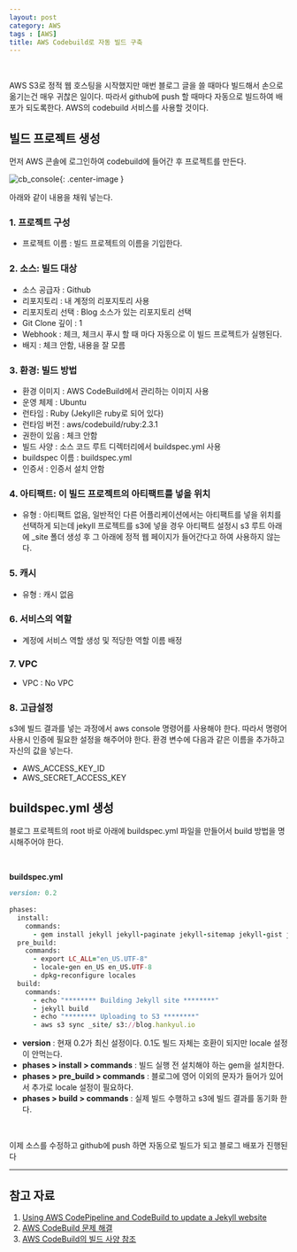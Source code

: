 ```yaml
---
layout: post
category: AWS 
tags : [AWS]
title: AWS Codebuild로 자동 빌드 구축
---
```


<br/>

AWS S3로 정적 웹 호스팅을 시작했지만 매번 블로그 글을 쓸 때마다 빌드해서 손으로 옮기는건 매우 귀찮은 일이다. 따라서 github에 push 할 때마다 자동으로 빌드하여 배포가 되도록한다. AWS의 codebuild 서비스를 사용할 것이다.

##  빌드 프로젝트 생성

먼저 AWS 콘솔에 로그인하여 codebuild에 들어간 후 프로젝트를 만든다.

![cb_console](https://s3.ap-northeast-2.amazonaws.com/image.hankyul.io/2018030801.jpg){: .center-image }

아래와 같이 내용을 채워 넣는다.

### 1. 프로젝트 구성
* 프로젝트 이름 : 빌드 프로젝트의 이름을 기입한다.

### 2. 소스: 빌드 대상
* 소스 공급자 : Github
* 리포지토리 : 내 계정의 리포지토리 사용
* 리포지토리 선택 : Blog 소스가 있는 리포지토리 선택
* Git Clone 깊이 : 1
* Webhook : 체크, 체크시 푸시 할 때 마다 자동으로 이 빌드 프로젝트가 실행된다.
* 배지 : 체크 안함, 내용을 잘 모름

### 3. 환경: 빌드 방법
* 환경 이미지 : AWS CodeBuild에서 관리하는 이미지 사용
* 운영 체제 : Ubuntu
* 런타임 : Ruby (Jekyll은 ruby로 되어 있다)
* 런타임 버전 : aws/codebuild/ruby:2.3.1
* 권한이 있음 : 체크 안함
* 빌드 사양 : 소스 코드 루트 디렉터리에서 buildspec.yml 사용
* buildspec 이름 : buildspec.yml
* 인증서 : 인증서 설치 안함

### 4. 아티팩트: 이 빌드 프로젝트의 아티팩트를 넣을 위치
* 유형 : 아티팩트 없음, 일반적인 다른 어플리케이션에서는 아티팩트를 넣을 위치를 선택하게 되는데 jekyll 프로젝트를 s3에 넣을 경우 아티팩트 설정시 s3 루트 아래에 _site 폴더 생성 후 그 아래에 정적 웹 페이지가 들어간다고 하여 사용하지 않는다.

### 5. 캐시
* 유형 : 캐시 없음

### 6. 서비스의 역할
* 계정에 서비스 역할 생성 및 적당한 역할 이름 배정

### 7. VPC
* VPC : No VPC

### 8. 고급설정
s3에 빌드 결과를 넣는 과정에서 aws console 명령어를 사용해야 한다. 따라서 명령어 사용시 인증에 필요한 설정을 해주어야 한다. 환경 변수에 다음과 같은 이름을 추가하고 자신의 값을 넣는다.
* AWS_ACCESS_KEY_ID
* AWS_SECRET_ACCESS_KEY 


##  buildspec.yml 생성

블로그 프로젝트의 root 바로 아래에 buildspec.yml 파일을 만들어서 build 방법을 명시해주어야 한다.

<br/>

**buildspec.yml**

~~~ruby
version: 0.2
   
phases:
  install:
    commands:
      - gem install jekyll jekyll-paginate jekyll-sitemap jekyll-gist jekyll-feed
  pre_build:
    commands:
      - export LC_ALL="en_US.UTF-8"
      - locale-gen en_US en_US.UTF-8
      - dpkg-reconfigure locales
  build:
    commands:
      - echo "******** Building Jekyll site ********"
      - jekyll build
      - echo "******** Uploading to S3 ********"
      - aws s3 sync _site/ s3://blog.hankyul.io
~~~


* **version** : 현재 0.2가 최신 설정이다. 0.1도 빌드 자체는 호환이 되지만 locale 설정이 안먹는다.
* **phases > install > commands** : 빌드 실행 전 설치해야 하는 gem을 설치한다.
* **phases > pre_build > commands** : 블로그에 영어 이외의 문자가 들어가 있어서 추가로 locale 설정이 필요하다.
* **phases > build > commands** : 실제 빌드 수행하고 s3에 빌드 결과를 동기화 한다.

<br/>

이제 소스를 수정하고 github에 push 하면 자동으로 빌드가 되고 블로그 배포가 진행된다


* * * 

## 참고 자료

1. [Using AWS CodePipeline and CodeBuild to update a Jekyll website](https://alexbilbie.com/2016/12/codebuild-codepipeline-update-jekyll-website)
2. [AWS CodeBuild 문제 해결](https://docs.aws.amazon.com/ko_kr/codebuild/latest/userguide/troubleshooting.html)
3. [AWS CodeBuild의 빌드 사양 참조](https://docs.aws.amazon.com/ko_kr/codebuild/latest/userguide/build-spec-ref.html)



















